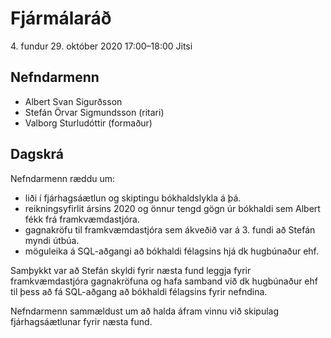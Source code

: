 # Fjármálaráð

4\. fundur
29\. október 2020 17:00–18:00
Jitsi

## Nefndarmenn
* Albert Svan Sigurðsson
* Stefán Örvar Sigmundsson (ritari)
* Valborg Sturludóttir (formaður)

## Dagskrá

Nefndarmenn ræddu um:
* liði í fjárhagsáætlun og skiptingu bókhaldslykla á þá.
* reikningsyfirlit ársins 2020 og önnur tengd gögn úr bókhaldi sem Albert fékk frá framkvæmdastjóra.
* gagnakröfu til framkvæmdastjóra sem ákveðið var á 3. fundi að Stefán myndi útbúa.
* möguleika á SQL-aðgangi að bókhaldi félagsins hjá dk hugbúnaður ehf.

Samþykkt var að Stefán skyldi fyrir næsta fund leggja fyrir framkvæmdastjóra gagnakröfuna og hafa samband við dk hugbúnaður ehf til þess að fá SQL-aðgang að bókhaldi félagsins fyrir nefndina.

Nefndarmenn sammældust um að halda áfram vinnu við skipulag fjárhagsáætlunar fyrir næsta fund.